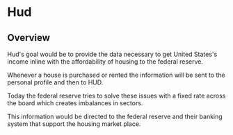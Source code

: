# Hud

## Overview

Hud's goal would be to provide the data necessary to get United States's income inline with the affordability of housing to the federal reserve.

Whenever a house is purchased or rented the information will be sent to the personal profile and then to HUD.

Today the federal reserve tries to solve these issues with a fixed rate across the board which creates imbalances in sectors.

This information would be directed to the federal reserve and their banking system that support the housing market place.
